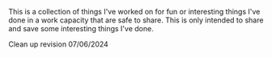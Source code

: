 This is a collection of things I've worked on for fun or interesting things I've done in a work capacity that are safe to share.  This is only intended to share and save some interesting things I've done.  


Clean up revision 07/06/2024


